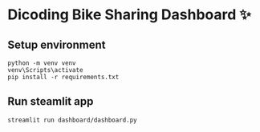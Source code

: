 # Dicoding Bike Sharing Dashboard ✨

## Setup environment
```
python -m venv venv
venv\Scripts\activate
pip install -r requirements.txt
```

## Run steamlit app
```
streamlit run dashboard/dashboard.py
```
